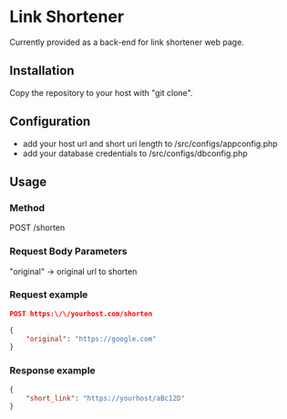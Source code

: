 #  Link Shortener
Currently provided as a back-end for link shortener web page.

## Installation
Copy the repository to your host with "git clone".

## Configuration
- add your host url and short uri length to /src/configs/appconfig.php
- add your database credentials to /src/configs/dbconfig.php

## Usage
### Method
POST /shorten
### Request Body Parameters
"original" -> original url to shorten
### Request example
```json
POST https:\/\/yourhost.com/shorten

{
    "original": "https://google.com"
}
```

### Response example
```json
{
    "short_link": "https://yourhost/aBc12D"
}